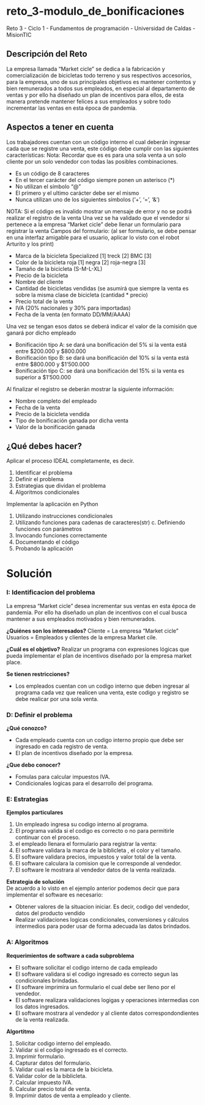 # reto_3-modulo_de_bonificaciones
Reto 3 - Ciclo 1 - Fundamentos de programación - Universidad de Caldas - MisionTIC 

## Descripción del Reto
La empresa llamada “Market cicle” se dedica a la fabricación y comercialización de bicicletas todo terreno y sus respectivos accesorios, para la empresa, uno de sus principales objetivos es mantener contentos y bien remunerados a todos sus empleados, en especial al departamento de ventas y por ello ha diseñado un plan de incentivos para ellos, de esta manera pretende mantener felices a sus empleados y sobre todo incrementar las ventas en esta época de pandemia.

## Aspectos a tener en cuenta
Los trabajadores cuentan con un código interno el cual deberán ingresar cada que se registre una venta, este código debe cumplir con las siguientes características:
Nota: Recordar que es es para una sola venta a un solo cliente por un solo vendedor con todas las posibles combinaciones.

- Es un código de 8 caracteres
- En el tercer carácter del código siempre ponen un asterisco (*)
- No utilizan el símbolo “@”
- El primero y el ultimo carácter debe ser el mismo
- Nunca utilizan uno de los siguientes símbolos (‘+’, ‘=’, ‘&’)

NOTA: Si el código es invalido mostrar un mensaje de error y no se podrá realizar el registro de la venta
Una vez se ha validado que el vendedor si pertenece a la empresa “Market cicle” debe llenar un formulario para registrar la venta
Campos del formulario: (al ser formulario, se debe pensar en una interfaz amigable para el usuario, aplicar lo visto con el robot Arturito y los print)

- Marca de la bicicleta Specialized [1] treck [2] BMC [3]
- Color de la bicicleta roja [1] negra [2] roja-negra [3]
- Tamaño de la bicicleta (S-M-L-XL)
- Precio de la bicicleta
- Nombre del cliente
- Cantidad de bicicletas vendidas (se asumirá que siempre la venta es sobre la
misma clase de bicicleta (cantidad * precio)
- Precio total de la venta
- IVA (20% nacionales y 30% para importadas)
- Fecha de la venta (en formato DD/MM/AAAA)

Una vez se tengan esos datos se deberá indicar el valor de la comisión que ganará por dicho empleado

- Bonificación tipo A: se dará una bonificación del 5% si la venta está entre $200.000 y $800.000
- Bonificación tipo B: se dará una bonificación del 10% si la venta está entre $800.000 y $1’500.000
- Bonificación tipo C: se dará una bonificación del 15% si la venta es superior a $1’500.000

Al finalizar el registro se deberán mostrar la siguiente información:
- Nombre completo del empleado
- Fecha de la venta
- Precio de la bicicleta vendida
- Tipo de bonificación ganada por dicha venta
- Valor de la bonificación ganada

## ¿Qué debes hacer?
Aplicar el proceso IDEAL completamente, es decir. 
1. Identificar el problema
2. Definir el problema
3. Estrategias que dividan el problema 
4. Algoritmos condicionales

Implementar la aplicación en Python
1. Utilizando instrucciones condicionales
2. Utilizando funciones para cadenas de caracteres(str) c. Definiendo funciones con parámetros
3. Invocando funciones correctamente
4. Documentando el código
5. Probando la aplicación

# Solución

### I: Identificacion del problema 

La empresa “Market cicle” desea incrementar sus ventas en esta época de pandemia. Por ello ha diseñado un plan de incentivos con el cual busca mantener a sus empleados motivados y bien remunerados.

**¿Quiénes son los interesados?**
Cliente = La empresa “Market cicle”
Usuarios = Empleados y clientes de la empresa Market cile.

**¿Cuál es el objetivo?**
Realizar un programa con expresiones lógicas que pueda implementar el plan de incentivos diseñado por la empresa market place.

**Se tienen restricciones?**
- Los empleados cuentan con un codigo interno que deben ingresar al programa cada vez que realicen una venta, este codigo y registro se debe realicar por una sola venta.

### D: Definir el problema

**¿Qué conozco?**
- Cada empleado cuenta con un codigo interno propio que debe ser ingresado en cada registro de venta.
- El plan de incentivos diseñado por la empresa.

**¿Que debo conocer?**
- Fomulas para calcular impuestos IVA.
- Condicionales logicas para el desarrollo del programa.

### E: Estrategias

**Ejemplos particulares**
1. Un empleado ingresa su codigo interno al programa.
2. El programa valida si el codigo es correcto o no para permitirle continuar con el proceso.
3. el empleado llenara el formulario para registrar la venta:
4. El software validara la marca de la biblicleta , el color y el tamaño.
5. El software validara precios, impuestos y valor total de la venta.
6. El software calculara la comision que le corresponde al vendedor.
7. El software le mostrara al vendedor datos de la venta realizada.

**Estrategia de solución**  
De acuerdo a lo visto en el ejemplo anterior podemos decir que para implementar el software es necesario:
- Obtener valores de la situacion iniciar. Es decir, codigo del vendedor, datos del producto vendido
- Realizar validaciones logicas condicionales, conversiones y cálculos intermedios para poder usar de forma adecuada las datos brindados.

### A: Algoritmos

**Requerimientos de software a cada subproblema**
- El software solicitar el codigo interno de cada empleado
- El software validara si el codigo ingresado es correcto segun las condicionales brindadas.
- El software imprimira un formulario el cual debe ser lleno por el vendedor.
- El software realizara validaciones logigas y operaciones intermedias con los datos ingresados.
- El software mostrara al vendedor y al cliente datos correspondondientes  de la venta realizada.

**Algortitmo**
1. Solicitar codigo interno del empleado.
2. Validar si el codigo ingresado es el correcto.
3. Imprimir formulario.
4. Capturar datos del formulario.
5. Validar cual es la marca de la bicicleta.
6. Validar color de la biblicleta.
7. Calcular impuesto IVA.
8. Calcular precio total de venta.
9. Imprimir datos de venta a empleado y cliente.






